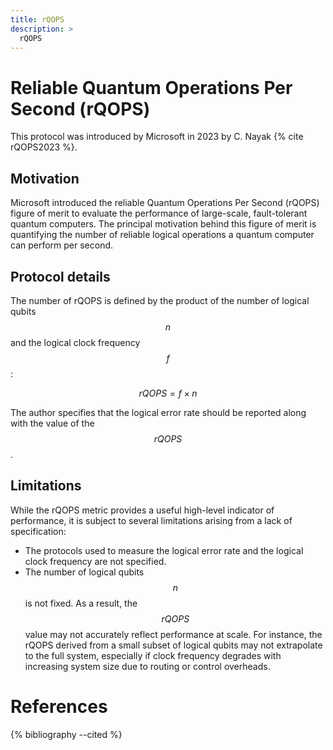 ```yaml
---
title: rQOPS
description: >
  rQOPS
---
```


# Reliable Quantum Operations Per Second (rQOPS)

This protocol was introduced by Microsoft in 2023 by C. Nayak {% cite rQOPS2023 %}. 

## Motivation

Microsoft introduced the reliable Quantum Operations Per Second (rQOPS) figure of merit to evaluate the performance of large-scale, fault-tolerant quantum computers. The principal motivation behind this figure of merit is quantifying the number of reliable logical operations a quantum computer can perform per second.

## Protocol details

The number of rQOPS is defined by the product of the number of logical qubits $$n$$ and the logical clock frequency $$f$$:

$$rQOPS = f \times n$$

The author specifies that the logical error rate should be reported along with the value of the $$rQOPS$$.

## Limitations

While the rQOPS metric provides a useful high-level indicator of performance, it is subject to several limitations arising from a lack of specification:
- The protocols used to measure the logical error rate and the logical clock frequency are not specified.
- The number of logical qubits $$n$$ is not fixed. As a result, the $$rQOPS$$ value may not accurately reflect performance at scale. For instance, the rQOPS derived from a small subset of logical qubits may not extrapolate to the full system, especially if clock frequency degrades with increasing system size due to routing or control overheads.

# References 
{% bibliography --cited %}

